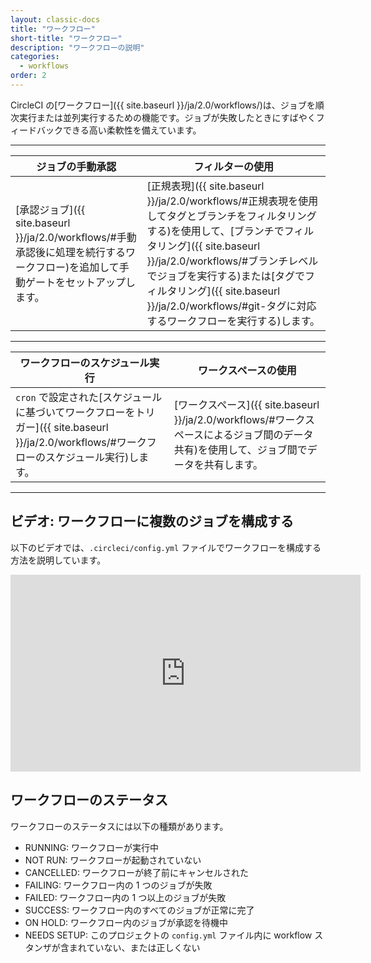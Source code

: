 ```yaml
---
layout: classic-docs
title: "ワークフロー"
short-title: "ワークフロー"
description: "ワークフローの説明"
categories:
  - workflows
order: 2
---
```


CircleCI の[ワークフロー]({{ site.baseurl }}/ja/2.0/workflows/)は、ジョブを順次実行または並列実行するための機能です。ジョブが失敗したときにすばやくフィードバックできる高い柔軟性を備えています。

<hr />

| ジョブの手動承認                                                                                                     | フィルターの使用                                                                                                                                                                                                                  |
| ------------------------------------------------------------------------------------------------------------ | ------------------------------------------------------------------------------------------------------------------------------------------------------------------------------------------------------------------------- |
| [承認ジョブ]({{ site.baseurl }}/ja/2.0/workflows/#手動承認後に処理を続行するワークフロー)を追加して手動ゲートをセットアップします。 &nbsp;&nbsp;&nbsp;&nbsp; | [正規表現]({{ site.baseurl }}/ja/2.0/workflows/#正規表現を使用してタグとブランチをフィルタリングする)を使用して、[ブランチでフィルタリング]({{ site.baseurl }}/ja/2.0/workflows/#ブランチレベルでジョブを実行する)または[タグでフィルタリング]({{ site.baseurl }}/ja/2.0/workflows/#git-タグに対応するワークフローを実行する)します。 |

<hr />

| ワークフローのスケジュール実行                                                                                                      | ワークスペースの使用                                                                             |
| -------------------------------------------------------------------------------------------------------------------- | -------------------------------------------------------------------------------------- |
| `cron` で設定された[スケジュールに基づいてワークフローをトリガー]({{ site.baseurl }}/ja/2.0/workflows/#ワークフローのスケジュール実行)します。&nbsp;&nbsp;&nbsp;&nbsp; | [ワークスペース]({{ site.baseurl }}/ja/2.0/workflows/#ワークスペースによるジョブ間のデータ共有)を使用して、ジョブ間でデータを共有します。 |

<hr />

## ビデオ: ワークフローに複数のジョブを構成する

以下のビデオでは、`.circleci/config.yml` ファイルでワークフローを構成する方法を説明しています。

<div class="video-wrapper">
<iframe width="560" height="315" src="https://www.youtube.com/embed/3V84yEz6HwA" frameborder="0" allow="autoplay; encrypted-media" allowfullscreen mark="crwd-mark"></iframe>
</div>

## ワークフローのステータス

ワークフローのステータスには以下の種類があります。

- RUNNING: ワークフローが実行中
- NOT RUN: ワークフローが起動されていない
- CANCELLED: ワークフローが終了前にキャンセルされた
- FAILING: ワークフロー内の 1 つのジョブが失敗
- FAILED: ワークフロー内の 1 つ以上のジョブが失敗
- SUCCESS: ワークフロー内のすべてのジョブが正常に完了
- ON HOLD: ワークフロー内のジョブが承認を待機中
- NEEDS SETUP: このプロジェクトの `config.yml` ファイル内に workflow スタンザが含まれていない、または正しくない
